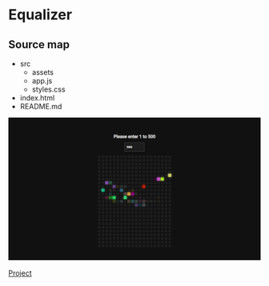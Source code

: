 # **Equalizer**

## **Source map**

- src
  - assets
  - app.js
  - styles.css
- index.html
- README.md

![Project screen](./src/assets/screen.png)

[Project](https://hov001.github.io/equalizer/)
